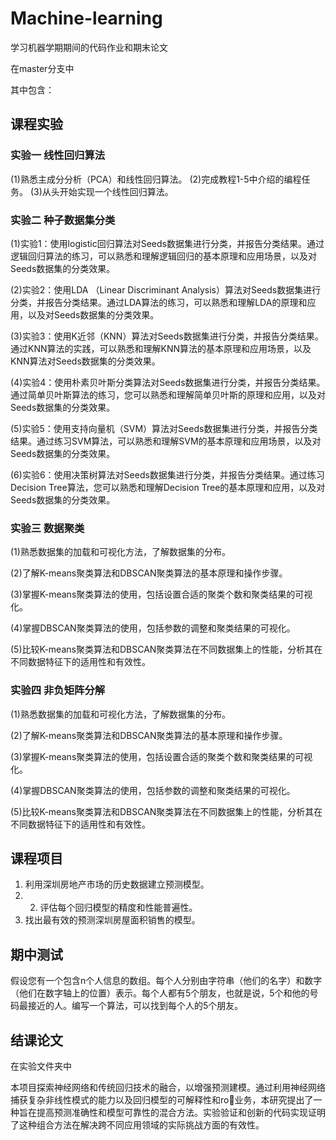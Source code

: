# Machine-learning
学习机器学期期间的代码作业和期末论文

在master分支中

其中包含：
## 课程实验
### 实验一 线性回归算法

(1)熟悉主成分分析（PCA）和线性回归算法。
(2)完成教程1-5中介绍的编程任务。
(3)从头开始实现一个线性回归算法。

### 实验二 种子数据集分类
(1)实验1：使用logistic回归算法对Seeds数据集进行分类，并报告分类结果。通过逻辑回归算法的练习，可以熟悉和理解逻辑回归的基本原理和应用场景，以及对Seeds数据集的分类效果。

(2)实验2：使用LDA （Linear Discriminant Analysis）算法对Seeds数据集进行分类，并报告分类结果。通过LDA算法的练习，可以熟悉和理解LDA的原理和应用，以及对Seeds数据集的分类效果。

(3)实验3：使用K近邻（KNN）算法对Seeds数据集进行分类，并报告分类结果。通过KNN算法的实践，可以熟悉和理解KNN算法的基本原理和应用场景，以及KNN算法对Seeds数据集的分类效果。

(4)实验4：使用朴素贝叶斯分类算法对Seeds数据集进行分类，并报告分类结果。通过简单贝叶斯算法的练习，您可以熟悉和理解简单贝叶斯的原理和应用，以及对Seeds数据集的分类效果。

(5)实验5：使用支持向量机（SVM）算法对Seeds数据集进行分类，并报告分类结果。通过练习SVM算法，可以熟悉和理解SVM的基本原理和应用场景，以及对Seeds数据集的分类效果。

(6)实验6：使用决策树算法对Seeds数据集进行分类，并报告分类结果。通过练习Decision Tree算法，您可以熟悉和理解Decision Tree的基本原理和应用，以及对Seeds数据集的分类效果。

### 实验三 数据聚类

(1)熟悉数据集的加载和可视化方法，了解数据集的分布。

(2)了解K-means聚类算法和DBSCAN聚类算法的基本原理和操作步骤。

(3)掌握K-means聚类算法的使用，包括设置合适的聚类个数和聚类结果的可视化。

(4)掌握DBSCAN聚类算法的使用，包括参数的调整和聚类结果的可视化。

(5)比较K-means聚类算法和DBSCAN聚类算法在不同数据集上的性能，分析其在不同数据特征下的适用性和有效性。

### 实验四 非负矩阵分解

(1)熟悉数据集的加载和可视化方法，了解数据集的分布。

(2)了解K-means聚类算法和DBSCAN聚类算法的基本原理和操作步骤。

(3)掌握K-means聚类算法的使用，包括设置合适的聚类个数和聚类结果的可视化。

(4)掌握DBSCAN聚类算法的使用，包括参数的调整和聚类结果的可视化。

(5)比较K-means聚类算法和DBSCAN聚类算法在不同数据集上的性能，分析其在不同数据特征下的适用性和有效性。

## 课程项目
1. 利用深圳房地产市场的历史数据建立预测模型。
2. 2. 评估每个回归模型的精度和性能普遍性。
3. 找出最有效的预测深圳房屋面积销售的模型。


## 期中测试
假设您有一个包含n个人信息的数组。每个人分别由字符串（他们的名字）和数字（他们在数字轴上的位置）表示。每个人都有5个朋友，也就是说，5个和他的号码最接近的人。编写一个算法，可以找到每个人的5个朋友。

## 结课论文
在实验文件夹中

本项目探索神经网络和传统回归技术的融合，以增强预测建模。通过利用神经网络捕获复杂非线性模式的能力以及回归模型的可解释性和ro业务，本研究提出了一种旨在提高预测准确性和模型可靠性的混合方法。实验验证和创新的代码实现证明了这种组合方法在解决跨不同应用领域的实际挑战方面的有效性。
